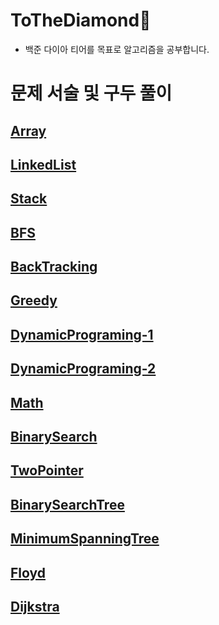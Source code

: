 # **ToTheDiamond💎**
+ 백준 다이아 티어를 목표로 알고리즘을 공부합니다.

# 문제 서술 및 구두 풀이
## [Array](https://github.com/mjj111/ToTheDiamond/blob/main/Java/src/array/배열.md)
## [LinkedList](https://github.com/mjj111/ToTheDiamond/blob/main/Java/src/linkedlist/링크드리스트.md)
## [Stack](https://github.com/mjj111/ToTheDiamond/blob/main/Java/src/stack/스택.md)
## [BFS](https://github.com/mjj111/ToTheDiamond/blob/main/Java/src/bfs/너비우선탐색.md)
## [BackTracking](https://github.com/mjj111/ToTheDiamond/blob/main/Java/src/backtracking/백트래킹.md)
## [Greedy](https://github.com/mjj111/ToTheDiamond/blob/main/Java/src/greedy/그리디.md)
## [DynamicPrograming-1](https://github.com/mjj111/ToTheDiamond/blob/main/Java/src/dp/다이나믹프로그래밍-1.md)
## [DynamicPrograming-2](https://github.com/mjj111/ToTheDiamond/blob/main/Java/src/dp_deepening/다이나믹프로그래밍-2.md)
## [Math](https://github.com/mjj111/ToTheDiamond/blob/main/Java/src/math/수학.md)
## [BinarySearch](https://github.com/mjj111/ToTheDiamond/blob/main/Java/src/binarysearch/이분탐색.md)
## [TwoPointer](https://github.com/mjj111/ToTheDiamond/blob/main/Java/src/twopointer/투포인터.md)
## [BinarySearchTree](https://github.com/mjj111/ToTheDiamond/blob/main/Java/src/bst/이진탐색트리.md)
## [MinimumSpanningTree](https://github.com/mjj111/ToTheDiamond/blob/main/Java/src/mst/최소신장트리.md)
## [Floyd](https://github.com/mjj111/ToTheDiamond/blob/main/Java/src/floyd/플로이드.md)
## [Dijkstra](https://github.com/mjj111/ToTheDiamond/blob/main/Java/src/dijkstra/다이젝스트라.md)